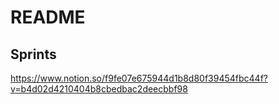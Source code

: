 # README

## Sprints
https://www.notion.so/f9fe07e675944d1b8d80f39454fbc44f?v=b4d02d4210404b8cbedbac2deecbbf98

